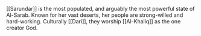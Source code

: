 [[Sarundar]] is the most populated, and arguably the most powerful state of Al-Sarab. Known for her vast deserts, her people are strong-willed and hard-working. Culturally [[Dari]], they worship [[Al-Khaliq]] as the one creator God. 